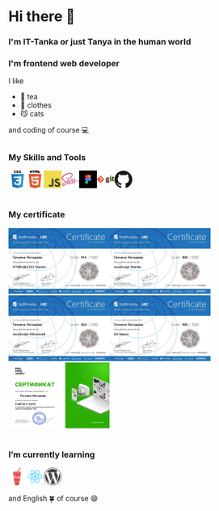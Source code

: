 # Hi there 👋
### I'm IT-Tanka or just Tanya in the human world
### I'm frontend web developer
I like
- 🍵 tea
- 🧥 clothes
- 😼 cats

and coding of course 💻
<br>

##

### My Skills and Tools

<img align="left" src="https://raw.githubusercontent.com/github/explore/80688e429a7d4ef2fca1e82350fe8e3517d3494d/topics/css/css.png" width="35" height="35" alt="css logo">
<img align="left" src="https://raw.githubusercontent.com/github/explore/80688e429a7d4ef2fca1e82350fe8e3517d3494d/topics/html/html.png" width="35" height="35" alt="html logo">
<img align="left" src="https://raw.githubusercontent.com/github/explore/80688e429a7d4ef2fca1e82350fe8e3517d3494d/topics/javascript/javascript.png" width="35" height="35" alt="javascript logo">
<img align="left" src="https://raw.githubusercontent.com/github/explore/80688e429a7d4ef2fca1e82350fe8e3517d3494d/topics/sass/sass.png"  width="35" height="35" alt="sass logo">

<img  align="left" src="https://raw.githubusercontent.com/github/explore/05d0f0dfceafd861bdf2b53559399dae7b2e2d8b/topics/figma/figma.png"  width="35" height="35" alt="figma logo">
<img align="left" src="https://raw.githubusercontent.com/github/explore/80688e429a7d4ef2fca1e82350fe8e3517d3494d/topics/git/git.png"  width="35" height="35" alt="git logo">
<img   src="https://raw.githubusercontent.com/github/explore/78df643247d429f6cc873026c0622819ad797942/topics/github/github.png"  width="35" height="35" alt="github logo">

#

### My certificate

<img  align="left"  src="https://github.com/IT-Tanka/certificate/blob/main/htmlcss.jpg"  width="200" height="130" alt="image:certificate htmlcss">
<img   src="https://github.com/IT-Tanka/certificate/blob/main/js_start.jpg"  width="200" height="130" alt="image:certificate js">
<img align="left"   src="https://github.com/IT-Tanka/certificate/blob/main/js_adv.jpg"  width="200" height="130" alt="image:certificate js_advanced">
<img   src="https://github.com/IT-Tanka/certificate/blob/main/git.jpg"  width="200" height="130" alt="image:certificate git">
<img   src="https://github.com/IT-Tanka/certificate/blob/main/tilda.png"  width="200" height="130" alt="image:certificate tilda">

#

### I’m currently learning


<img align="left" src="https://raw.githubusercontent.com/github/explore/80688e429a7d4ef2fca1e82350fe8e3517d3494d/topics/gulp/gulp.png"  width="35" height="35" alt="gulp logo">
<img align="left"src="https://raw.githubusercontent.com/github/explore/80688e429a7d4ef2fca1e82350fe8e3517d3494d/topics/react/react.png"  width="35" height="35" alt="react logo">
<img   src="https://raw.githubusercontent.com/github/explore/80688e429a7d4ef2fca1e82350fe8e3517d3494d/topics/wordpress/wordpress.png"  width="35" height="35" alt="wordpress logo">

and English 🍀 of course 😄

<!--
**IT-Tanka/ScripTanka** is a ✨ _special_ ✨ repository because its `README.md` (this file) appears on your GitHub profile.

Here are some ideas to get you started:

- 🔭 I’m currently working on ...
- 🌱 I’m currently learning ...
- 👯 I’m looking to collaborate on ...
- 🤔 I’m looking for help with ...
- 💬 Ask me about ...
- 📫 How to reach me: ...
- 😄 Pronouns: ...
- ⚡ Fun fact: ...
-->
